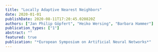 ```yaml
---
title: "Locally Adaptive Nearest Neighbors"
date: 2020-01-01
publishDate: 2020-08-11T17:20:45.020820Z
authors: ["Jan Philip Göpfert", "Heiko Wersing", "Barbara Hammer"]
publication_types: ["1"]
abstract: ""
featured: true
publication: "*European Symposium on Artificial Neural Networks*"
---
```


